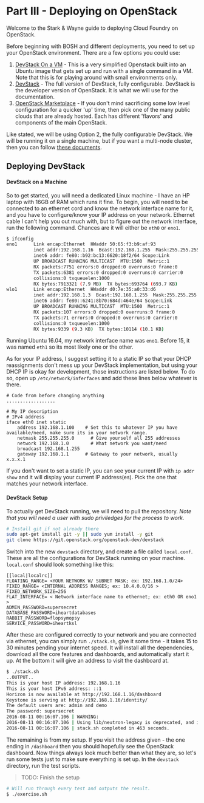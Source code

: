 # Part III - Deploying on OpenStack

Welcome to the Stark & Wayne guide to deploying Cloud Foundry on OpenStack.

Before beginning with BOSH and different deployments, you need to set up your OpenStack environment. There are a few options you could use:

1. [DevStack On a VM][1] - This is a very simplified Openstack built into an Ubuntu image that gets set up and run with a single command in a VM. Note that this is for playing around with small environments only. 
2. [DevStack][2] - The full version of DevStack, fully configurable. DevStack is the developer version of OpenStack. It is what we will use for the documentation.
3. [OpenStack Marketplace][3] - If you don't mind sacrificing some low level configuration for a quicker 'up' time, then pick one of the many public clouds that are already hosted. Each has different 'flavors' and components of the main OpenStack.

Like stated, we will be using Option 2, the fully configurable DevStack. We will be running it on a single machine, but if you want a multi-node cluster, then you can follow [these documents][4].

## Deploying DevStack

#### DevStack on a Machine
So to get started, you will need a dedicated Linux machine - I have an HP laptop with 16GB of RAM which runs it fine. To begin, you will need to be connected to an ethernet cord and know the network interface name for it, and you have to configure/know your IP address on your network. Ethernet cable I can't help you out much with, but to figure out the network interface, run the following command. Chances are it will either be `eth0` or `eno1`.

```bash
$ ifconfig
eno1      Link encap:Ethernet  HWaddr 50:65:f3:b9:af:93  
          inet addr:192.168.1.16  Bcast:192.168.1.255  Mask:255.255.255.0
          inet6 addr: fe80::b92:bc13:6620:18f2/64 Scope:Link
          UP BROADCAST RUNNING MULTICAST  MTU:1500  Metric:1
          RX packets:7751 errors:0 dropped:0 overruns:0 frame:0
          TX packets:6381 errors:0 dropped:0 overruns:0 carrier:0
          collisions:0 txqueuelen:1000 
          RX bytes:7913321 (7.9 MB)  TX bytes:693764 (693.7 KB)
wlo1      Link encap:Ethernet  HWaddr d0:7e:35:a0:33:d6  
          inet addr:192.168.1.3  Bcast:192.168.1.255  Mask:255.255.255.0
          inet6 addr: fe80::6241:8b70:684d:464e/64 Scope:Link
          UP BROADCAST RUNNING MULTICAST  MTU:1500  Metric:1
          RX packets:107 errors:0 dropped:0 overruns:0 frame:0
          TX packets:71 errors:0 dropped:0 overruns:0 carrier:0
          collisions:0 txqueuelen:1000 
          RX bytes:9339 (9.3 KB)  TX bytes:10114 (10.1 KB)
```

Running Ubuntu 16.04, my network interface name was `eno1`. Before 15, it was named `eth1` so its most likely one or the other. 

As for your IP address, I suggest setting it to a static IP so that your DHCP reassignments don't mess up your DevStack implementation, but using your DHCP IP is okay for development, those instructions are listed below. To do so, open up `/etc/network/inferfaces` and add these lines below whatever is there.

```
# Code from before changing anything
..................

# My IP description
# IPv4 address
iface eth0 inet static
	address	192.168.1.100    # Set this to whatever IP you have available/need, make sure its in your network range.
	netmask	255.255.255.0	   # Give yourself all 255 addresses
	network	192.168.1.0  	   # What network you want/need
	broadcast 192.168.1.255  
	gateway	192.168.1.1      # Gateway to your network, usually x.x.x.1
```

If you don't want to set a static IP, you can see your current IP with `ip addr show` and it will display your current IP address(es). Pick the one that matches your network interface.


#### DevStack Setup
To actually get DevStack running, we will need to pull the repository. *Note that you will need a user with sudo priviledges for the process to work.*
```bash
# Install git if not already there
sudo apt-get install git -y || sudo yum install -y git
git clone https://git.openstack.org/openstack-dev/devstack
```

Switch into the new `devstack` directory, and create a file called `local.conf`. These are all the configurations for DevStack running on your machine. `local.conf` should look something like this:

```
[[local|localrc]]
FLOATING_RANGE= <YOUR NETWORK W/ SUBNET MASK; ex: 192.168.1.0/24>
FIXED_RANGE= <INTERNAL ADDRESS RANGES; ex: 10.4.0.0/16 >
FIXED_NETWORK_SIZE=256
FLAT_INTERFACE= < Network interface name to ethernet; ex: eth0 OR eno1 >
ADMIN_PASSWORD=supersecret
DATABASE_PASSWORD=iheartdatabases
RABBIT_PASSWORD=flopsymopsy
SERVICE_PASSWORD=iheartksl
```

After these are configured correctly to your network and you are connected via ethernet, you can simply run `./stack.sh`, give it some time - it takes 15 to 30 minutes pending your internet speed. It will install all the dependencies, download all the core features and dashboards, and automatically start it up. At the bottom it will give an address to visit the dashboard at.

```bash
$ ./stack.sh
..OUTPUT..
This is your host IP address: 192.168.1.16
This is your host IPv6 address: ::1
Horizon is now available at http://192.168.1.16/dashboard
Keystone is serving at http://192.168.1.16/identity/
The default users are: admin and demo
The password: supersecret
2016-08-11 00:16:07.106 | WARNING: 
2016-08-11 00:16:07.106 | Using lib/neutron-legacy is deprecated, and it will be removed in the future
2016-08-11 00:16:07.106 | stack.sh completed in 463 seconds.
```

The remaining is from my setup. If you visit the address given - the one ending in `/dashboard` then you should hopefully see the OpenStack dashboard. Now things always look much better than what they are, so let's run some tests just to make sure everything is set up. In the `devstack` directory, run the test scripts.

> TODO: Finish the setup

```bash
# Will run through every test and outputs the result.
$ ./exercise.sh

```


[1]: https://github.com/makelinux/devstack-install-on-iso
[2]: http://docs.openstack.org/developer/devstack/
[3]: http://www.openstack.org/marketplace/
[4]: http://docs.openstack.org/developer/devstack/guides/multinode-lab.html
